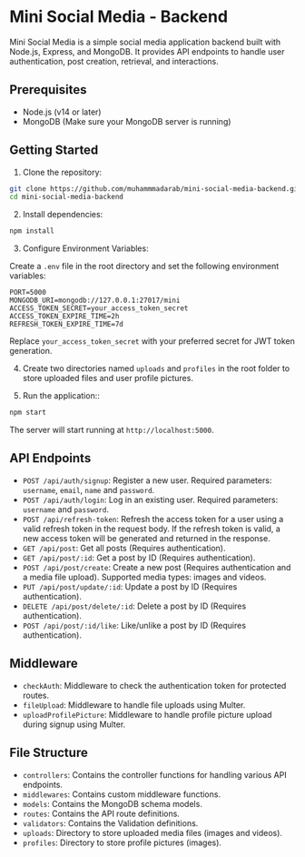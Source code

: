 # Mini Social Media - Backend

Mini Social Media is a simple social media application backend built with Node.js, Express, and MongoDB. It provides API endpoints to handle user authentication, post creation, retrieval, and interactions.

## Prerequisites

- Node.js (v14 or later)
- MongoDB (Make sure your MongoDB server is running)

## Getting Started

1. Clone the repository:

```bash
git clone https://github.com/muhammmadarab/mini-social-media-backend.git
cd mini-social-media-backend
```

2. Install dependencies:

```bash
npm install
```

3. Configure Environment Variables:

Create a `.env` file in the root directory and set the following environment variables:

```
PORT=5000
MONGODB_URI=mongodb://127.0.0.1:27017/mini
ACCESS_TOKEN_SECRET=your_access_token_secret
ACCESS_TOKEN_EXPIRE_TIME=2h
REFRESH_TOKEN_EXPIRE_TIME=7d
```

Replace `your_access_token_secret` with your preferred secret for JWT token generation.

4. Create two directories named `uploads` and `profiles` in the root folder to store uploaded files and user profile pictures.

5. Run the application::

```bash
npm start
```

The server will start running at `http://localhost:5000`.

## API Endpoints

- `POST /api/auth/signup`: Register a new user. Required parameters: `username`, `email`, `name` and `password`.
- `POST /api/auth/login`: Log in an existing user. Required parameters: `username` and `password`.
- `POST /api/refresh-token`: Refresh the access token for a user using a valid refresh token in the request body. If the refresh token is valid, a new access token will be generated and returned in the response.
- `GET /api/post`: Get all posts (Requires authentication).
- `GET /api/post/:id`: Get a post by ID (Requires authentication).
- `POST /api/post/create`: Create a new post (Requires authentication and a media file upload). Supported media types: images and videos.
- `PUT /api/post/update/:id`: Update a post by ID (Requires authentication).
- `DELETE /api/post/delete/:id`: Delete a post by ID (Requires authentication).
- `POST /api/post/:id/like`: Like/unlike a post by ID (Requires authentication).

## Middleware

- `checkAuth`: Middleware to check the authentication token for protected routes.
- `fileUpload`: Middleware to handle file uploads using Multer.
- `uploadProfilePicture`: Middleware to handle profile picture upload during signup using Multer.

## File Structure

- `controllers`: Contains the controller functions for handling various API endpoints.
- `middlewares`: Contains custom middleware functions.
- `models`: Contains the MongoDB schema models.
- `routes`: Contains the API route definitions.
- `validators`: Contains the Validation definitions.
- `uploads`: Directory to store uploaded media files (images and videos).
- `profiles`: Directory to store profile pictures (images).
